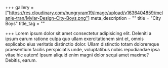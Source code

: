 +++
gallery = ["https://res.cloudinary.com/hungryram19/image/upload/v1636404859/melanie-tran/Mylar-Design-City-Boys.png"]
meta_description = ""
title = "City Boys"
title_tag = ""

+++
Lorem ipsum dolor sit amet consectetur adipisicing elit. Deleniti a ipsum earum ratione culpa quo ullam exercitationem sint et, omnis explicabo eius veritatis distinctio dolor. Ullam distinctio totam doloremque praesentium facilis perspiciatis unde, voluptatibus nobis repudiandae ipsa vitae hic autem! Ipsum aliquid enim magni dolor sequi amet maxime? Debitis, earum.